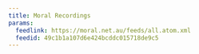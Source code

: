 ```yaml
---
title: Moral Recordings
params:
  feedlink: https://moral.net.au/feeds/all.atom.xml
  feedid: 49c1b1a107d6e424bcddc015718de9c5
---
```

